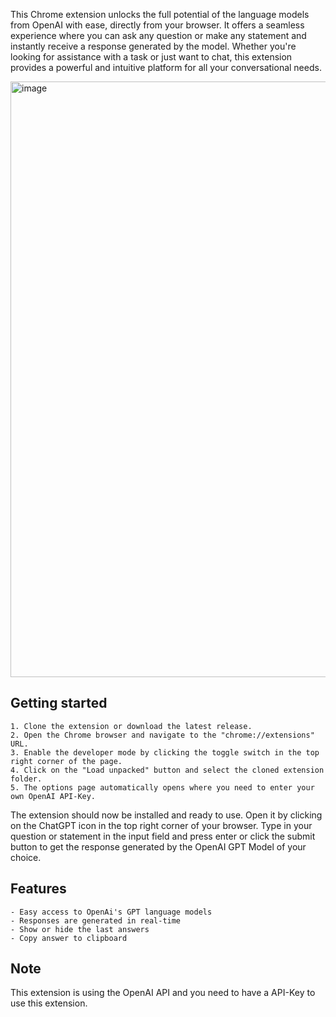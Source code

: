 This Chrome extension unlocks the full potential of the language models from OpenAI with ease, directly from your browser. It offers a seamless experience where you can ask any question or make any statement and instantly receive a response generated by the model. Whether you're looking for assistance with a task or just want to chat, this extension provides a powerful and intuitive platform for all your conversational needs. 


<img width="953" alt="image" src="https://github.com/xihajun/youtube-video-chat/assets/25631641/512fba42-19ae-4a83-97f5-37a150b868c1">


## Getting started
    
    1. Clone the extension or download the latest release.
    2. Open the Chrome browser and navigate to the "chrome://extensions" URL.
    3. Enable the developer mode by clicking the toggle switch in the top right corner of the page.
    4. Click on the "Load unpacked" button and select the cloned extension folder.
    5. The options page automatically opens where you need to enter your own OpenAI API-Key.
    
The extension should now be installed and ready to use. Open it by clicking on the ChatGPT icon in the top right corner of your browser.
Type in your question or statement in the input field and press enter or click the submit button to get the response generated by the OpenAI GPT Model of your choice.

## Features

    - Easy access to OpenAi's GPT language models
    - Responses are generated in real-time
    - Show or hide the last answers
    - Copy answer to clipboard

## Note

This extension is using the OpenAI API and you need to have a API-Key to use this extension.
